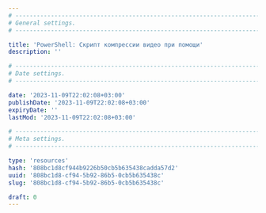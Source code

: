 ```yaml
---
# -------------------------------------------------------------------------------------------------------------------- #
# General settings.
# -------------------------------------------------------------------------------------------------------------------- #

title: 'PowerShell: Скрипт компрессии видео при помощи'
description: ''

# -------------------------------------------------------------------------------------------------------------------- #
# Date settings.
# -------------------------------------------------------------------------------------------------------------------- #

date: '2023-11-09T22:02:08+03:00'
publishDate: '2023-11-09T22:02:08+03:00'
expiryDate: ''
lastMod: '2023-11-09T22:02:08+03:00'

# -------------------------------------------------------------------------------------------------------------------- #
# Meta settings.
# -------------------------------------------------------------------------------------------------------------------- #

type: 'resources'
hash: '808bc1d8cf944b9226b50cb5b635438cadda57d2'
uuid: '808bc1d8-cf94-5b92-86b5-0cb5b635438c'
slug: '808bc1d8-cf94-5b92-86b5-0cb5b635438c'

draft: 0
---
```




<!--more-->
